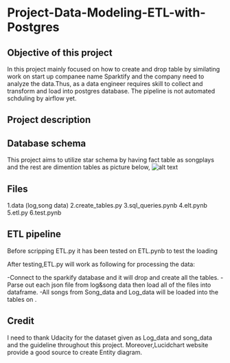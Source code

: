 # Project-Data-Modeling-ETL-with-Postgres

## Objective of this project

In this project mainly focused on how to create and drop table by similating work on start up companee name Sparktify and the company need to analyze
the data.Thus, as a data engineer requires skill to collect and transform and load into postgres database. The pipeline is not automated schduling by airflow yet. 

## Project description

## Database schema 

This project aims to utilize star schema by having fact table as songplays and the rest are dimention tables as picture below,
![alt text](u)

## Files

1.data (log,song data)
2.create_tables.py
3.sql_queries.pynb
4.elt.pynb
5.etl.py
6.test.pynb

## ETL pipeline 

Before scripping ETL.py it has been tested on ETL.pynb to test the loading 

After testing,ETL.py will work as following for processing the data:

-Connect to the sparkify database and it will drop and create all the tables.
-Parse out each json file from log&song data then load all of the files into dataframe.
-All songs from Song_data and Log_data will be loaded into the tables on .

## Credit 

I need to thank Udacity for the dataset given as Log_data and song_data and the guideline throughout this project.
Moreover,Lucidchart website provide a good source to create Entity diagram.
